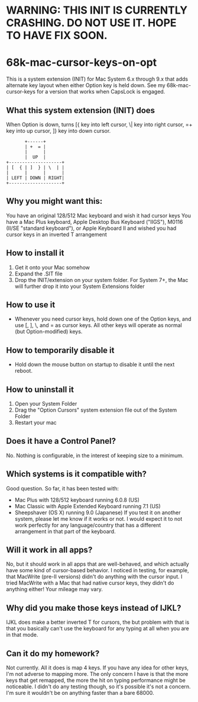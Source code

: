 # WARNING: THIS INIT IS CURRENTLY CRASHING. DO NOT USE IT. HOPE TO HAVE FIX SOON.

# 68k-mac-cursor-keys-on-opt
This is a system extension (INIT) for Mac System 6.x through 9.x that adds alternate key layout when either Option key is held down. See my 68k-mac-cursor-keys for a version that works when CapsLock is engaged.

## What this system extension (INIT) does
When Option is down, turns [{ key into left cursor, \\| key into right cursor, =+ key into up cursor, ]} key into down cursor.  

```
       +------+
       | +  = |
       |      |
       |  UP  |
+--------------------+
| [  { | ]  } | \  | |
|      |      |      |
| LEFT | DOWN | RIGHT|
+--------------------+
```

## Why you might want this:
You have an original 128/512 Mac keyboard and wish it had cursor keys
You have a Mac Plus keyboard, Apple Desktop Bus Keyboard ("IIGS"), M0116 (II/SE "standard keyboard"), or Apple Keyboard II and wished you had cursor keys in an inverted T arrangement

## How to install it
1. Get it onto your Mac somehow
2. Expand the .SIT file
3. Drop the INIT/extension on your system folder. For System 7+, the Mac will further drop it into your System Extensions folder

## How to use it
- Whenever you need cursor keys, hold down one of the Option keys, and use [, ], \\, and = as cursor keys. All other keys will operate as normal (but Option-modified) keys.

## How to temporarily disable it
- Hold down the mouse button on startup to disable it until the next reboot. 

## How to uninstall it
1. Open your System Folder
2. Drag the "Option Cursors" system extension file out of the System Folder
3. Restart your mac

## Does it have a Control Panel?
No. Nothing is configurable, in the interest of keeping size to a minimum.

## Which systems is it compatible with?
Good question. So far, it has been tested with: 
- Mac Plus with 128/512 keyboard running 6.0.8 (US)
- Mac Classic with Apple Extended Keyboard running 7.1 (US)
- Sheepshaver (OS X) running 9.0 (Japanese)
If you test it on another system, please let me know if it works or not. I would expect it to not work perfectly for any language/country that has a different arrangement in that part of the keyboard. 

## Will it work in all apps?
No, but it should work in all apps that are well-behaved, and which actually have some kind of cursor-based behavior. I noticed in testing, for example, that MacWrite (pre-II versions) didn't do anything with the cursor input. I tried MacWrite with a Mac that had native cursor keys, they didn't do anything either! Your mileage may vary. 

## Why did you make those keys instead of IJKL?
IJKL does make a better inverted T for cursors, the but problem with that is that you basically can't use the keyboard for any typing at all when you are in that mode. 

## Can it do my homework?
Not currently. All it does is map 4 keys. If you have any idea for other keys, I'm not adverse to mapping more. The only concern I have is that the more keys that get remapped, the more the hit on typing performance might be noticeable. I didn't do any testing though, so it's possible it's not a concern. I'm sure it wouldn't be on anything faster than a bare 68000.